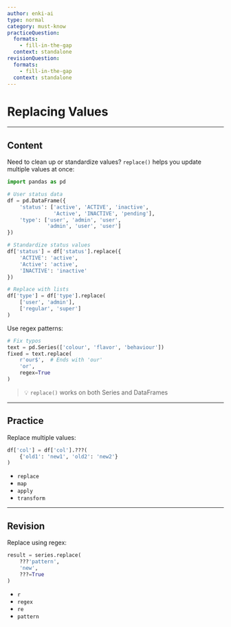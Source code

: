 ```yaml
---
author: enki-ai
type: normal
category: must-know
practiceQuestion:
  formats:
    - fill-in-the-gap
  context: standalone
revisionQuestion:
  formats:
    - fill-in-the-gap
  context: standalone
---
```


# Replacing Values

---

## Content

Need to clean up or standardize values? `replace()` helps you update multiple values at once:

```python
import pandas as pd

# User status data
df = pd.DataFrame({
    'status': ['active', 'ACTIVE', 'inactive', 
               'Active', 'INACTIVE', 'pending'],
    'type': ['user', 'admin', 'user',
             'admin', 'user', 'user']
})

# Standardize status values
df['status'] = df['status'].replace({
    'ACTIVE': 'active',
    'Active': 'active',
    'INACTIVE': 'inactive'
})

# Replace with lists
df['type'] = df['type'].replace(
    ['user', 'admin'],
    ['regular', 'super']
)
```

Use regex patterns:
```python
# Fix typos
text = pd.Series(['colour', 'flavor', 'behaviour'])
fixed = text.replace(
    r'our$',  # Ends with 'our'
    'or',
    regex=True
)
```

> 💡 `replace()` works on both Series and DataFrames

---

## Practice

Replace multiple values:

```python
df['col'] = df['col'].???(
    {'old1': 'new1', 'old2': 'new2'}
)
```

- `replace`
- `map`
- `apply`
- `transform`

---

## Revision

Replace using regex:

```python
result = series.replace(
    ???'pattern',
    'new',
    ???=True
)
```

- `r`
- `regex`
- `re`
- `pattern` 